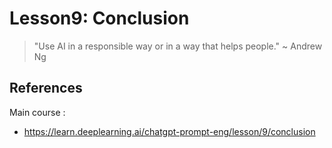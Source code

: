 # Lesson9: Conclusion


> "Use AI in a responsible way or in a way that helps people." ~ Andrew Ng



## References

Main course : 
- https://learn.deeplearning.ai/chatgpt-prompt-eng/lesson/9/conclusion